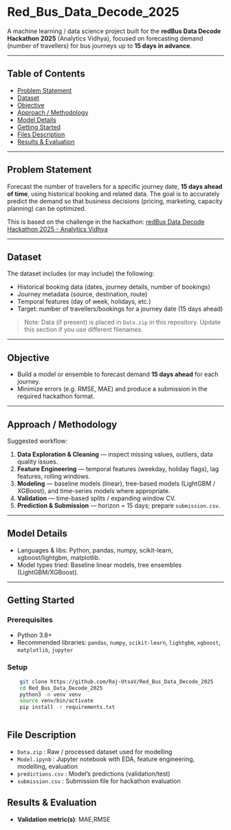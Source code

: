 # Red_Bus_Data_Decode_2025

A machine learning / data science project built for the **redBus Data Decode Hackathon 2025** (Analytics Vidhya), focused on forecasting demand (number of travellers) for bus journeys up to **15 days in advance**.

---

## Table of Contents

- [Problem Statement](#problem-statement)  
- [Dataset](#dataset)  
- [Objective](#objective)  
- [Approach / Methodology](#approach--methodology)  
- [Model Details](#model-details)  
- [Getting Started](#getting-started)  
- [Files Description](#files-description)  
- [Results & Evaluation](#results--evaluation)  
---

## Problem Statement

Forecast the number of travellers for a specific journey date, **15 days ahead of time**, using historical booking and related data. The goal is to accurately predict the demand so that business decisions (pricing, marketing, capacity planning) can be optimized.

This is based on the challenge in the hackathon: [redBus Data Decode Hackathon 2025 - Analytics Vidhya](https://www.analyticsvidhya.com/datahack/contest/redbus-data-decode-hackathon-2025/)

---

## Dataset

The dataset includes (or may include) the following:

- Historical booking data (dates, journey details, number of bookings)  
- Journey metadata (source, destination, route)  
- Temporal features (day of week, holidays, etc.)  
- Target: number of travellers/bookings for a journey date (15 days ahead)

> Note: Data (if present) is placed in `Data.zip` in this repository. Update this section if you use different filenames.

---

## Objective

- Build a model or ensemble to forecast demand **15 days ahead** for each journey.  
- Minimize errors (e.g. RMSE, MAE) and produce a submission in the required hackathon format.

---

## Approach / Methodology

Suggested workflow:

1. **Data Exploration & Cleaning** — inspect missing values, outliers, data quality issues.  
2. **Feature Engineering** — temporal features (weekday, holiday flags), lag features, rolling windows.  
3. **Modeling** — baseline models (linear), tree-based models (LightGBM / XGBoost), and time-series models where appropriate.  
4. **Validation** — time-based splits / expanding window CV.  
5. **Prediction & Submission** — horizon = 15 days; prepare `submission.csv`.

---

## Model Details

- Languages & libs: Python, pandas, numpy, scikit-learn, xgboost/lightgbm, matplotlib.  
- Model types tried: Baseline linear models, tree ensembles (LightGBM/XGBoost).  

---

## Getting Started

### Prerequisites

- Python 3.8+  
- Recommended libraries: `pandas`, `numpy`, `scikit-learn`, `lightgbm`, `xgboost`, `matplotlib`, `jupyter`

### Setup

```bash
    git clone https://github.com/Raj-UtsaV/Red_Bus_Data_Decode_2025
    cd Red_Bus_Data_Decode_2025
    python3 -m venv venv
    source venv/bin/activate   
    pip install -r requirements.txt 
    
```

## File Description
- `Data.zip` : Raw / processed dataset used for modelling
- `Model.ipynb` : Jupyter notebook with EDA, feature engineering, modelling, evaluation
- `predictions.csv` : Model’s predictions (validation/test)
- `submission.csv` : Submission file for hackathon evaluation

## Results & Evaluation
- **Validation metric(s)**: MAE,RMSE 
